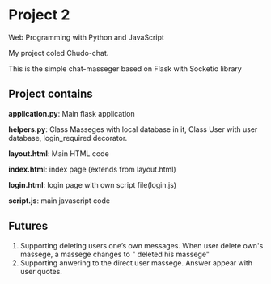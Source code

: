 # Project 2

Web Programming with Python and JavaScript

My project coled Chudo-chat.

This is the simple chat-masseger based on Flask with Socketio library

## Project contains

**application.py**: Main flask application

**helpers.py**: Class Masseges with local database in it, Class User with user database, 
login_required decorator.

**layout.html**: Main HTML code

**index.html**: index page (extends from layout.html)

**login.html**: login page with own script file(login.js)

**script.js**: main javascript code

## Futures

1. Supporting deleting users one’s own messages. When user delete own's massege, a massege changes to "<user> deleted his massege"
2. Supporting anwering to the direct user massege. Answer appear with user quotes. 

